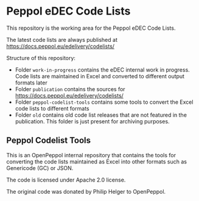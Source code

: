 # Peppol eDEC Code Lists

This repository is the working area for the Peppol eDEC Code Lists.

The latest code lists are always published at https://docs.peppol.eu/edelivery/codelists/

Structure of this repository:
* Folder `work-in-progress` contains the eDEC internal work in progress. Code lists are maintained in Excel and converted to different output formats later
* Folder `publication` contains the sources for https://docs.peppol.eu/edelivery/codelists/
* Folder `peppol-codelist-tools` contains some tools to convert the Excel code lists to different formats
* Folder `old` contains old code list releases that are not featured in the publication. This folder is just present for archiving purposes.

## Peppol Codelist Tools

This is an OpenPeppol internal repository that contains the tools for converting the code lists maintained as Excel into other formats such as Genericode (GC) or JSON.

The code is licensed under Apache 2.0 license.

The original code was donated by Philip Helger to OpenPeppol.
